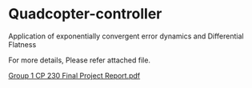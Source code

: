 # Quadcopter-controller
Application of exponentially convergent error dynamics and Differential Flatness

For more details, Please refer attached file.

[Group 1 CP 230 Final Project Report.pdf](https://github.com/mahendra-gehlot/Quadcopter-controller/files/8628889/Group.1.CP.230.Final.Project.Report.pdf)
